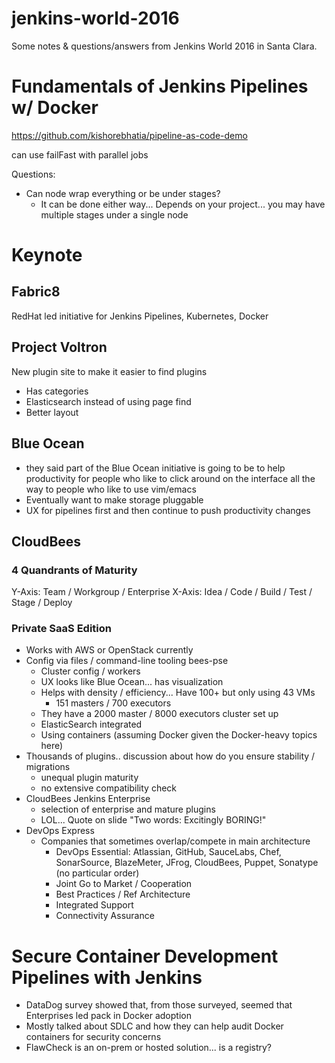 # jenkins-world-2016

Some notes & questions/answers from Jenkins World 2016 in Santa Clara.

# Fundamentals of Jenkins Pipelines w/ Docker

https://github.com/kishorebhatia/pipeline-as-code-demo

can use failFast with parallel jobs

Questions:
* Can node wrap everything or be under stages?
  * It can be done either way... Depends on your project... you may have multiple stages under a single node


# Keynote

## Fabric8
RedHat led initiative for Jenkins Pipelines, Kubernetes, Docker

## Project Voltron
New plugin site to make it easier to find plugins
* Has categories
* Elasticsearch instead of using page find
* Better layout

## Blue Ocean
* they said part of the Blue Ocean initiative is going to be to help 
productivity for people who like to click around on the interface all 
the way to people who like to use vim/emacs 
* Eventually want to make storage pluggable
* UX for pipelines first and then continue to push productivity changes

## CloudBees
### 4 Quandrants of Maturity
Y-Axis: Team / Workgroup / Enterprise
X-Axis: Idea / Code / Build / Test / Stage / Deploy

### Private SaaS Edition
* Works with AWS or OpenStack currently
* Config via files / command-line tooling bees-pse
  * Cluster config / workers
  * UX looks like Blue Ocean... has visualization
  * Helps with density / efficiency... Have 100+ but only using 43 VMs
    * 151 masters / 700 executors
  * They have a 2000 master / 8000 executors cluster set up
  * ElasticSearch integrated 
  * Using containers (assuming Docker given the Docker-heavy topics here)
* Thousands of plugins.. discussion about how do you ensure stability / migrations
  * unequal plugin maturity
  * no extensive compatibility check
* CloudBees Jenkins Enterprise
  * selection of enterprise and mature plugins
  * LOL... Quote on slide "Two words: Excitingly BORING!"
* DevOps Express
  * Companies that sometimes overlap/compete in main architecture
    * DevOps Essential: Atlassian, GitHub, SauceLabs, Chef, SonarSource, BlazeMeter, 
JFrog, CloudBees, Puppet, Sonatype (no particular order)
    * Joint Go to Market / Cooperation
    * Best Practices / Ref Architecture
    * Integrated Support
    * Connectivity Assurance

# Secure Container Development Pipelines with Jenkins
* DataDog survey showed that, from those surveyed, seemed that Enterprises 
led pack in Docker adoption
* Mostly talked about SDLC and how they can help audit Docker containers for 
security concerns
* FlawCheck is an on-prem or hosted solution... is a registry?

